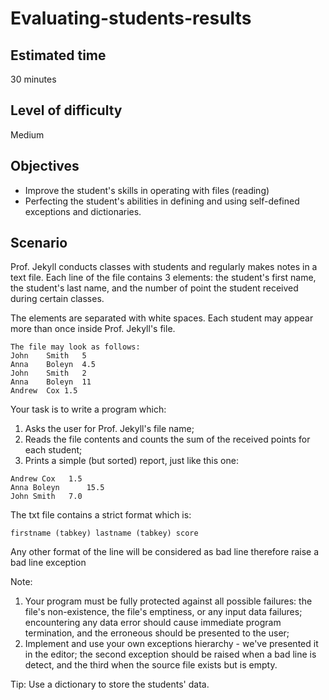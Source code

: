 # Evaluating-students-results

## Estimated time

30 minutes
## Level of difficulty

Medium

## Objectives
- Improve the student's skills in operating with files (reading)
- Perfecting the student's abilities in defining and using self-defined exceptions and dictionaries.

## Scenario

Prof. Jekyll conducts classes with students and regularly makes notes in a text file. Each line of the file contains 3 elements: the student's first name, the student's last name, and the number of point the student received during certain classes.

The elements are separated with white spaces. Each student may appear more than once inside Prof. Jekyll's file.
```
The file may look as follows:
John	Smith	5
Anna	Boleyn	4.5
John	Smith	2
Anna	Boleyn	11
Andrew	Cox	1.5
```
Your task is to write a program which:

1. Asks the user for Prof. Jekyll's file name;
2. Reads the file contents and counts the sum of the received points for each student;
3. Prints a simple (but sorted) report, just like this one:
```
Andrew Cox 	 1.5
Anna Boleyn 	 15.5
John Smith 	 7.0
```
The txt file contains a strict format which is:
```
firstname (tabkey) lastname (tabkey) score
```
Any other format of the line will be considered as bad line therefore raise a bad line exception

Note:
1. Your program must be fully protected against all possible failures: the file's non-existence, the file's emptiness, or any input data failures; encountering any data error should cause immediate program termination, and the erroneous should be presented to the user;
2. Implement and use your own exceptions hierarchy - we've presented it in the editor; the second exception should be raised when a bad line is detect, and the third when the source file exists but is empty.

Tip:
Use a dictionary to store the students' data.
